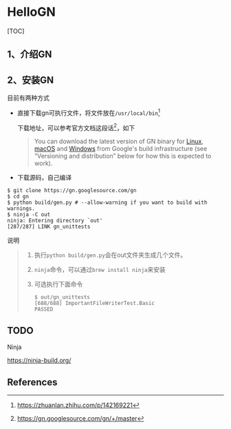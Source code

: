 # HelloGN
[TOC]



## 1、介绍GN



## 2、安装GN

目前有两种方式

* 直接下载gn可执行文件，将文件放在`/usr/local/bin`[^2]

  下载地址，可以参考官方文档这段话[^1]，如下

  > You can download the latest version of GN binary for [Linux](https://chrome-infra-packages.appspot.com/dl/gn/gn/linux-amd64/+/latest), [macOS](https://chrome-infra-packages.appspot.com/dl/gn/gn/mac-amd64/+/latest) and [Windows](https://chrome-infra-packages.appspot.com/dl/gn/gn/windows-amd64/+/latest) from Google's build infrastructure (see “Versioning and distribution” below for how this is expected to work).

* 下载源码，自己编译

```shell
$ git clone https://gn.googlesource.com/gn
$ cd gn
$ python build/gen.py # --allow-warning if you want to build with warnings.
$ ninja -C out
ninja: Entering directory `out'
[287/287] LINK gn_unittests
```

说明

> 1. 执行`python build/gen.py`会在out文件夹生成几个文件。
>
> 2. `ninja`命令，可以通过`brew install ninja`来安装
>
> 3. 可选执行下面命令
>
>    ```shell
>    $ out/gn_unittests
>    [688/688] ImportantFileWriterTest.Basic
>    PASSED
>    ```
>
>    





## TODO

Ninja

https://ninja-build.org/



## References

[^1]:https://gn.googlesource.com/gn/+/master
[^2]:https://zhuanlan.zhihu.com/p/142169221



